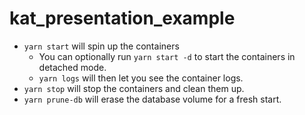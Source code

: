 # kat_presentation_example


- `yarn start` will spin up the containers
    - You can optionally run `yarn start -d` to start the containers in detached mode.
    - `yarn logs` will then let you see the container logs.
- `yarn stop` will stop the containers and clean them up.
- `yarn prune-db` will erase the database volume for a fresh start.
